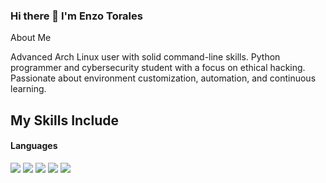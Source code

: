 ### Hi there 👋 I'm Enzo Torales

About Me

Advanced Arch Linux user with solid command-line skills. Python programmer and cybersecurity student with a focus on ethical hacking. Passionate about environment customization, automation, and continuous learning.







## My Skills Include


<h4> Languages </h4>
<span> 
  <img src="https://img.shields.io/badge/Arch%20Linux-1793D1?logo=arch-linux&logoColor=fff&style=for-the-badge">
  <img src="https://img.shields.io/badge/Kali-268BEE?style=for-the-badge&logo=kalilinux&logoColor=white">
  <img src="https://img.shields.io/badge/python-3670A0?style=for-the-badge&logo=python&logoColor=ffdd54">
  <img src="https://img.shields.io/badge/Tails%20-56347C?&style=for-the-badge&logo=tails&logoColor=white">
  <img src="https://img.shields.io/badge/Linux-FCC624?style=for-the-badge&logo=linux&logoColor=black">
</span>



